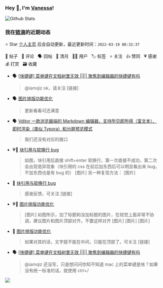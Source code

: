 ### Hey 👋, I'm [Vanessa](http://vanessa.b3log.org/)!

![Github Stats](https://github-readme-stats.vercel.app/api?username=Vanessa219&show_icons=true)

<!--events start -->

### 我在[链滴](https://ld246.com)的近期动态

⭐️ Star [个人主页](https://github.com/Vanessa219/Vanessa219) 后会自动更新，最近更新时间：`2022-03-19 08:32:37`

📝 帖子 &nbsp; 💬 评论 &nbsp; 🗣 回帖 &nbsp; 🌙 清月 &nbsp; 👨‍💻 用户 &nbsp; 🏷️ 标签 &nbsp; ⭐️ 关注 &nbsp; 👍 赞同 &nbsp; 💗 感谢 &nbsp; 💰 打赏 &nbsp; 🗃 收藏

* 🗣 [[快捷键] 菜单键在文档树里无效 |||||  聚焦到编辑器的快捷键有吗](https://ld246.com/article/1647483043150/comment/1647484306095#comments)

  > @iamqiz ok，请关注 [链接]
* 🗣 [图片排版功能优化](https://ld246.com/article/1647522074722/comment/1647523355939#comments)

  > 更新看看可还满意
* 🗣 [Vditor 一款浏览器端的 Markdown 编辑器，支持所见即所得（富文本）、即时渲染（类似 Typora）和分屏预览模式](https://ld246.com/article/1549638745630/comment/1647575457307#comments)

  > 我们还没有对应的接口
* 💗📝 [块引用与软换行 bug](https://ld246.com/article/1647526303096)

  > 如图，块引用后直接 shift+enter 软换行，第一次直接不成功，第二次会出现诡异现象（块引用的 css 在前后加东西后可以明显看出来 bug，不加东西也是有 bug 的） [图片] 另一种复现方法： [图片]
* 💬 [块引用与软换行 bug](https://ld246.com/article/1647526303096/comment/1647568229493#comments)

  > 感谢反馈，可关注 [链接]
* 💗📝 [图片排版功能优化](https://ld246.com/article/1647522074722)

  > [图片] 如图所示，加了标题和没加标题的图片，在视觉上面非常不协调，建议图片和图片顶部对齐。不要这样对齐 [图片] [图片] [图片]
* 💬 [图片排版功能优化](https://ld246.com/article/1647522074722/comment/1647523201933#comments)

  > 如果对其的话，文字就不能在中间，只能在顶部了。可关注 [链接]
* 🗣 [[快捷键] 菜单键在文档树里无效 |||||  聚焦到编辑器的快捷键有吗](https://ld246.com/article/1647483043150/comment/1647484306095#comments)

  > @iamqiz 还没写，只是想问问你知不知道 mac 上的菜单键是啥？如果没有统一标准的话，就使用 ctrl+/


<!--events end -->

<a title="Hits" target="_blank" href="https://github.com/Vanessa219/Vanessa219"><img src="https://hits.b3log.org/Vanessa219/Vanessa219.svg"></a>
